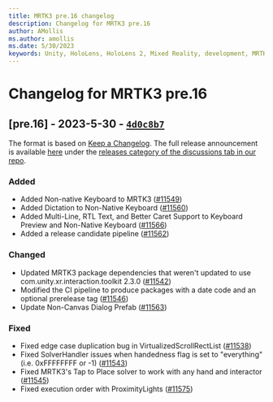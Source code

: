 ```yaml
---
title: MRTK3 pre.16 changelog
description: Changelog for MRTK3 pre.16
author: AMollis
ms.author: amollis
ms.date: 5/30/2023
keywords: Unity, HoloLens, HoloLens 2, Mixed Reality, development, MRTK, MRTK3, MRTK3 preview, MRTK3 public preview, changelog, MRTK3 changelog
---
```


# Changelog for MRTK3 pre.16

## [pre.16] - 2023-5-30 - [`4d0c8b7`](https://github.com/microsoft/MixedRealityToolkit-Unity/commit/4d0c8b74f565d2001834430c0e983c9f49036601)

The format is based on [Keep a Changelog](https://keepachangelog.com/en/1.0.0/). The full release announcement is available [here](https://github.com/microsoft/MixedRealityToolkit-Unity/discussions/11586) under the [releases category of the discussions tab in our repo](https://github.com/microsoft/MixedRealityToolkit-Unity/discussions/categories/releases).

### Added

- Added Non-native Keyboard to MRTK3 ([#11549](https://github.com/microsoft/MixedRealityToolkit-Unity/pull/11549))
- Added Dictation to Non-Native Keyboard ([#11560](https://github.com/microsoft/MixedRealityToolkit-Unity/pull/11560))
- Added Multi-Line, RTL Text, and Better Caret Support to Keyboard Preview and Non-Native Keyboard ([#11566](https://github.com/microsoft/MixedRealityToolkit-Unity/pull/11566))
- Added a release candidate pipeline ([#11562](https://github.com/microsoft/MixedRealityToolkit-Unity/pull/11562))

### Changed

- Updated MRTK3 package dependencies that weren't updated to use com.unity.xr.interaction.toolkit 2.3.0 ([#11542](https://github.com/microsoft/MixedRealityToolkit-Unity/pull/11542))
- Modified the CI pipeline to produce packages with a date code and an optional prerelease tag ([#11546](https://github.com/microsoft/MixedRealityToolkit-Unity/pull/11546))
- Update Non-Canvas Dialog Prefab ([#11563](https://github.com/microsoft/MixedRealityToolkit-Unity/pull/11563))

### Fixed

- Fixed edge case duplication bug in VirtualizedScrollRectList ([#11538](https://github.com/microsoft/MixedRealityToolkit-Unity/pull/11538))
- Fixed SolverHandler issues when handedness flag is set to "everything" (i.e. 0xFFFFFFFF or -1) ([#11543](https://github.com/microsoft/MixedRealityToolkit-Unity/pull/11543))
- Fixed MRTK3's Tap to Place solver to work with any hand and interactor ([#11545](https://github.com/microsoft/MixedRealityToolkit-Unity/pull/11545))
- Fixed execution order with ProximityLights ([#11575](https://github.com/microsoft/MixedRealityToolkit-Unity/pull/11575))
